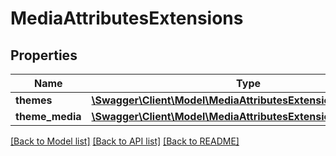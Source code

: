 # MediaAttributesExtensions

## Properties
Name | Type | Description | Notes
------------ | ------------- | ------------- | -------------
**themes** | [**\Swagger\Client\Model\MediaAttributesExtensionsThemes**](MediaAttributesExtensionsThemes.md) |  | [optional] 
**theme_media** | [**\Swagger\Client\Model\MediaAttributesExtensionsThemeMedia**](MediaAttributesExtensionsThemeMedia.md) |  | [optional] 

[[Back to Model list]](../../README.md#documentation-for-models) [[Back to API list]](../../README.md#documentation-for-api-endpoints) [[Back to README]](../../README.md)

